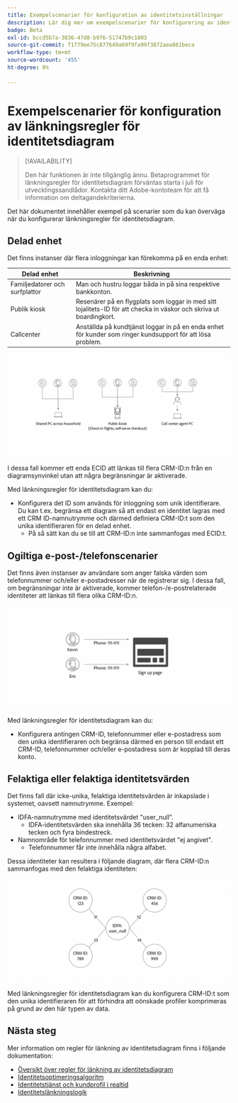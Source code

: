 ```yaml
---
title: Exempelscenarier för konfiguration av identitetsinställningar
description: Lär dig mer om exempelscenarier för konfigurering av identitetsinställningar.
badge: Beta
exl-id: bccd5b7a-3836-47d8-b976-51747b9c1803
source-git-commit: f1779ee75c877649a69f9fa99f3872aea861beca
workflow-type: tm+mt
source-wordcount: '455'
ht-degree: 0%

---
```


# Exempelscenarier för konfiguration av länkningsregler för identitetsdiagram

>[!AVAILABILITY]
>
>Den här funktionen är inte tillgänglig ännu. Betaprogrammet för länkningsregler för identitetsdiagram förväntas starta i juli för utvecklingssandlådor. Kontakta ditt Adobe-kontoteam för att få information om deltagandekriterierna.

Det här dokumentet innehåller exempel på scenarier som du kan överväga när du konfigurerar länkningsregler för identitetsdiagram.

## Delad enhet

Det finns instanser där flera inloggningar kan förekomma på en enda enhet:

| Delad enhet | Beskrivning |
| --- | --- |
| Familjedatorer och surfplattor | Man och hustru loggar båda in på sina respektive bankkonton. |
| Publik kiosk | Resenärer på en flygplats som loggar in med sitt lojalitets-ID för att checka in väskor och skriva ut boardingkort. |
| Callcenter | Anställda på kundtjänst loggar in på en enda enhet för kunder som ringer kundsupport för att lösa problem. |

![shared-devices](../images/identity-settings/shared-devices.png)

I dessa fall kommer ett enda ECID att länkas till flera CRM-ID:n från en diagramsynvinkel utan att några begränsningar är aktiverade.

Med länkningsregler för identitetsdiagram kan du:

* Konfigurera det ID som används för inloggning som unik identifierare. Du kan t.ex. begränsa ett diagram så att endast en identitet lagras med ett CRM ID-namnutrymme och därmed definiera CRM-ID:t som den unika identifieraren för en delad enhet.
   * På så sätt kan du se till att CRM-ID:n inte sammanfogas med ECID:t.

## Ogiltiga e-post-/telefonscenarier

Det finns även instanser av användare som anger falska värden som telefonnummer och/eller e-postadresser när de registrerar sig. I dessa fall, om begränsningar inte är aktiverade, kommer telefon-/e-postrelaterade identiteter att länkas till flera olika CRM-ID:n.

![invalid-email-phone](../images/identity-settings/invalid-email-phone.png)

Med länkningsregler för identitetsdiagram kan du:

* Konfigurera antingen CRM-ID, telefonnummer eller e-postadress som den unika identifieraren och begränsa därmed en person till endast ett CRM-ID, telefonnummer och/eller e-postadress som är kopplad till deras konto.

## Felaktiga eller felaktiga identitetsvärden

Det finns fall där icke-unika, felaktiga identitetsvärden är inkapslade i systemet, oavsett namnutrymme. Exempel:

* IDFA-namnutrymme med identitetsvärdet &quot;user_null&quot;.
   * IDFA-identitetsvärden ska innehålla 36 tecken: 32 alfanumeriska tecken och fyra bindestreck.
* Namnområde för telefonnummer med identitetsvärdet &quot;ej angivet&quot;.
   * Telefonnummer får inte innehålla några alfabet.

Dessa identiteter kan resultera i följande diagram, där flera CRM-ID:n sammanfogas med den felaktiga identiteten:

![felaktiga data](../images/identity-settings/bad-data.png)

Med länkningsregler för identitetsdiagram kan du konfigurera CRM-ID:t som den unika identifieraren för att förhindra att oönskade profiler komprimeras på grund av den här typen av data.

## Nästa steg

Mer information om regler för länkning av identitetsdiagram finns i följande dokumentation:

* [Översikt över regler för länkning av identitetsdiagram](./overview.md)
* [Identitetsoptimeringsalgoritm](./identity-optimization-algorithm.md)
* [Identitetstjänst och kundprofil i realtid](../identity-and-profile.md)
* [Identitetslänkningslogik](../features/identity-linking-logic.md)
